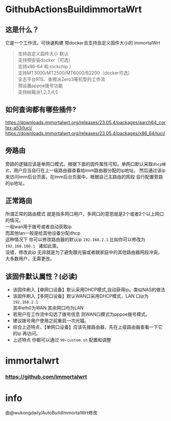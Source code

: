 # GithubActionsBuildimmortaWrt
## 这是什么？
它是一个工作流。可快速构建 带docker且支持自定义固件大小的 immortalWrt
> 支持自定义固件大小 默认 <br>
> 支持预安装docker（可选）<br>
> 支持x86-64 和 rockchip ）<br>
> 支持MT3000/MT2500/MT6000/B2200（docker可选）<br>
> 全志平台R1S、香橙派Zero3等机型的工作流<br>
> 预设置pppoe拨号功能<br>
> 支持树莓派1,2,3,4,5<br>


## 如何查询都有哪些插件?
https://downloads.immortalwrt.org/releases/23.05.4/packages/aarch64_cortex-a53/luci/ <br>
https://downloads.immortalwrt.org/releases/23.05.4/packages/x86_64/luci/ 


## 旁路由
旁路的逻辑应该是单网口模式。根据下面的固件属性可知。单网口默认采取`dhcp模式`，用户应当自行在上一级路由器查看给imm路由器分配的ip地址。
然后通过该ip来访问imm后台页面，在imm后台页面中，根据自己主路由的网段 自行配置旁路的ip地址。

## 正常路由
所谓正常的路由模式 就是指多网口用户，多网口的意思就是2个或者2个以上网口的情况。<br>
一般wan用于拨号或者自动获取ip <br>
而其他lan一般是给其他设备分配dhcp<br>
这种情况下 你可以修改路由器的默认ip  `192.168.2.1` 比如你可以修改为`192.168.100.1 ` 诸如此类。<br>
没错，修改此ip 无非就是为了避免跟光猫或者跟家庭中的其他路由器网段冲突。大多数用户，无需更改。

## 该固件默认属性？(必读)
- 该固件刷入【单网口设备】默认采用DHCP模式,自动获得ip。类似NAS的做法
- 该固件刷入【多网口设备】默认WAN口采用DHCP模式，LAN 口ip为  `192.168.2.1` <br>其中eth0为WAN 其余网口均为LAN
- 若用户在工作流中勾选了拨号信息 则WAN口模式为pppoe拨号模式。
- 建议拨号用户使用之前重启一次光猫。
- 综合上述特点，【单网口设备】应该先接路由器，先在上级路由器查看一下它的ip 再访问。
- 上述特点 你都可以通过 `99-custom.sh` 配置和调整

# immortalwrt
### https://github.com/immortalwrt
# info
由@wukongdaily/AutoBuildImmortalWrt修改
